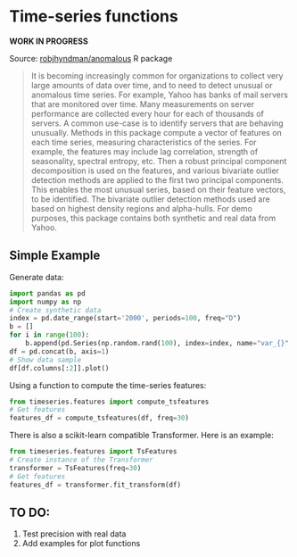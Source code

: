 # Time-series functions

__WORK IN PROGRESS__

Source: [robjhyndman/anomalous](https://github.com/robjhyndman/anomalous) R package

> It is becoming increasingly common for organizations to collect very large amounts of
 data over time, and to need to detect unusual or anomalous time series.
 For example, Yahoo has banks of mail servers that are monitored over time.
 Many measurements on server performance are collected every hour for each of thousands
 of servers. A common use-case is to identify servers that are behaving unusually.
 Methods in this package compute a vector of features on each time series, measuring
 characteristics of the series. For example, the features may include lag correlation,
 strength of seasonality, spectral entropy, etc. Then a robust principal component
 decomposition is used on the features, and various bivariate outlier detection
 methods are applied to the first two principal components. This enables the most
 unusual series, based on their feature vectors, to be identified. The bivariate outlier
 detection methods used are based on highest density regions and alpha-hulls.
 For demo purposes, this package contains both synthetic and real data from Yahoo.

## Simple Example

Generate data:

```python
import pandas as pd
import numpy as np
# Create synthetic data
index = pd.date_range(start='2000', periods=100, freq="D")
b = []
for i in range(100):
    b.append(pd.Series(np.random.rand(100), index=index, name="var_{}".format(i)))
df = pd.concat(b, axis=1)
# Show data sample
df[df.columns[:2]].plot()
```

Using a function to compute the time-series features:

```python
from timeseries.features import compute_tsfeatures
# Get features
features_df = compute_tsfeatures(df, freq=30)
```

There is also a scikit-learn compatible Transformer. Here is an example:

```python
from timeseries.features import TsFeatures
# Create instance of the Transformer
transformer = TsFeatures(freq=30)
# Get features
features_df = transformer.fit_transform(df)
```

## TO DO:  
1. Test precision with real data
2. Add examples for plot functions
